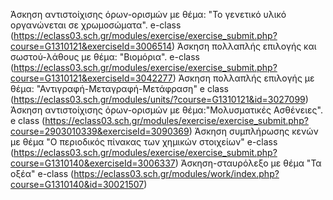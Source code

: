 Άσκηση αντιστοίχισης όρων-ορισμών με θέμα: "Το γενετικό υλικό οργανώνεται σε χρωμοσώματα".  e-class (https://eclass03.sch.gr/modules/exercise/exercise_submit.php?course=G1310121&exerciseId=3006514)
Άσκηση πολλαπλής επιλογής και σωστού-λάθους με θέμα: "Βιομόρια".  e-class (https://eclass03.sch.gr/modules/exercise/exercise_submit.php?course=G1310121&exerciseId=3042277)
Άσκηση πολλαπλής επιλογής με θέμα: "Αντιγραφή-Μεταγραφή-Μετάφραση" e class (https://eclass03.sch.gr/modules/units/?course=G1310121&id=3027099)
Άσκηση αντιστοίχισης όρων-ορισμών με θέμα:"Μολυσματικές Ασθένειες". e class (https://eclass03.sch.gr/modules/exercise/exercise_submit.php?course=2903010339&exerciseId=3090369)
Άσκηση συμπλήρωσης κενών με θέμα "Ο περιοδικός πίνακας των χημικών στοιχείων" e-class (https://eclass03.sch.gr/modules/exercise/exercise_submit.php?course=G1310140&exerciseId=3006337)
Άσκηση-σταυρόλεξο με θέμα "Τα οξέα" e-class (https://eclass03.sch.gr/modules/work/index.php?course=G1310140&id=30021507)
